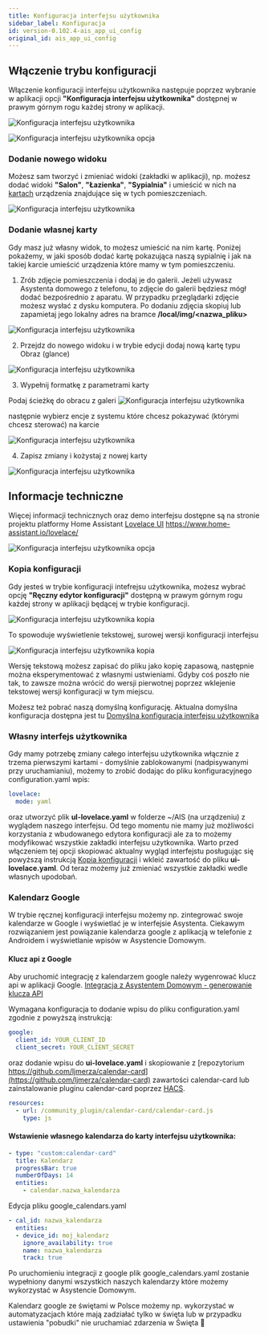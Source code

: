 ```yaml
---
title: Konfiguracja interfejsu użytkownika
sidebar_label: Konfiguracja
id: version-0.102.4-ais_app_ui_config
original_id: ais_app_ui_config
---
```


## Włączenie trybu konfiguracji
Włączenie konfiguracji interfejsu użytkownika następuje poprzez wybranie w aplikacji opcji **"Konfiguracja interfejsu użytkownika"** dostępnej w prawym górnym rogu każdej strony w aplikacji.

![Konfiguracja interfejsu użytkownika](/AIS-docs/img/en/frontend/lovelace-ui-conf1.png)


![Konfiguracja interfejsu użytkownika opcja](/AIS-docs/img/en/frontend/frontend-card-edit-1.png)



### Dodanie nowego widoku

Możesz sam tworzyć i zmieniać widoki (zakładki w aplikacji), np. możesz dodać widoki **"Salon"**, **"Łazienka"**, **"Sypialnia"** i umieścić w nich na [kartach](/AIS-docs/docs/en/ais_app_cards.html) urządzenia znajdujące się w tych pomieszczeniach.


![Konfiguracja interfejsu użytkownika](/AIS-docs/img/en/frontend/lovelace-ui-conf2.png)



### Dodanie własnej karty

Gdy masz już własny widok, to możesz umieścić na nim kartę. Poniżej pokażemy, w jaki sposób dodać kartę pokazująca naszą sypialnię i jak na takiej karcie umieścić urządzenia które mamy w tym pomieszczeniu.

1. Zrób zdjęcie pomieszczenia i dodaj je do galerii.
Jeżeli używasz Asystenta domowego z telefonu, to zdjęcie do galerii będziesz mógł dodać bezpośrednio z aparatu. W przypadku przeglądarki zdjęcie możesz wysłać z dysku komputera.
Po dodaniu zdjęcia skopiuj lub zapamietaj jego lokalny adres na bramce **/local/img/<nazwa_pliku>**


![Konfiguracja interfejsu użytkownika](/AIS-docs/img/en/frontend/galery_1.png)


2. Przejdz do nowego widoku i w trybie edycji dodaj nową kartę typu Obraz (glance)

![Konfiguracja interfejsu użytkownika](/AIS-docs/img/en/frontend/galery_2.png)


3. Wypełnij formatkę z parametrami karty

Podaj ścieżkę do obracu z galeri
![Konfiguracja interfejsu użytkownika](/AIS-docs/img/en/frontend/galery_4.png)

następnie wybierz encje z systemu które chcesz pokazywać (którymi chcesz sterować) na karcie

![Konfiguracja interfejsu użytkownika](/AIS-docs/img/en/frontend/galery_3.png)


4. Zapisz zmiany i kożystaj z nowej karty

![Konfiguracja interfejsu użytkownika](/AIS-docs/img/en/frontend/galery_5.png)



## Informacje techniczne
Więcej informacji technicznych oraz demo interfejsu dostępne są na stronie projektu platformy Home Assistant [Lovelace UI](https://www.home-assistant.io/lovelace/) https://www.home-assistant.io/lovelace/


![Konfiguracja interfejsu użytkownika opcja](/AIS-docs/img/en/frontend/frontend-cards-ui-config-on.png)

### Kopia konfiguracji

Gdy jesteś w trybie konfiguracji intefrejsu użytkownika, możesz wybrać opcję **"Ręczny edytor konfiguracji"** dostępną w prawym górnym rogu każdej strony w aplikacji będącej w trybie konfiguracji.

![Konfiguracja interfejsu użytkownika kopia](/AIS-docs/img/en/frontend/lovelace-ui-conf-raw.png)


To spowoduje wyświetlenie tekstowej, surowej wersji konfiguracji interfejsu

![Konfiguracja interfejsu użytkownika kopia](/AIS-docs/img/en/frontend/lovelace-ui-conf-raw-save.png)

Wersję tekstową możesz zapisać do pliku jako kopię zapasową, następnie można eksperymentować z własnymi ustwieniami. Gdyby coś poszło nie tak, to zawsze można wrócić do wersji pierwotnej poprzez wklejenie tekstowej wersji konfiguracji w tym miejscu.

Moźesz też pobrać naszą domyślną konfigurację.
Aktualna domyślna konfiguracja dostępna jest tu [Domyślna konfiguracja interfejsu użytkownika](https://raw.githubusercontent.com/sviete/AIS-utils/master/patches/scripts/lovelace) 


### Własny interfejs użytkownika

Gdy mamy potrzebę zmiany całego interfejsu użytkownika włącznie z trzema pierwszymi kartami - domyślnie zablokowanymi (nadpisywanymi przy uruchamianiu), możemy to zrobić dodając do pliku konfiguracyjnego configuration.yaml wpis:   

```yaml
lovelace: 
  mode: yaml
```

oraz utworzyć plik **ul-lovelace.yaml** w folderze ~/AIS (na urządzeniu) z wyglądem naszego interfejsu. Od tego momentu nie mamy już możliwości korzystania z wbudowanego edytora konfiguracji ale za to możemy modyfikować wszystkie zakładki interfejsu użytkownika.
Warto przed włączeniem tej opcji skopiować aktualny wygląd interfejstu posługując się powyższą instrukcją [Kopia konfiguracji](#kopia-konfiguracji) i wkleić zawartość do pliku **ui-lovelace.yaml**. Od teraz możemy już zmieniać wszystkie zakładki wedle własnych upodobań.


### Kalendarz Google

W trybie ręcznej konfiguracji interfejsu możemy np. zintegrować swoje kalendarze w Google i wyświetlać je w interfejsie Asystenta. Ciekawym rozwiązaniem jest powiązanie kalendarza google z aplikacją w telefonie z Androidem i wyświetlanie wpisów w Asystencie Domowym.

#### Klucz api z Google

Aby uruchomić integrację z kalendarzem google należy wygenrować klucz api w aplikacji Google.
[Integracja z Asystentem Domowym - generowanie klucza API](https://www.home-assistant.io/integrations/calendar.google/)

Wymagana konfiguracja to dodanie wpisu do pliku configuration.yaml zgodnie z powyższą instrukcją:

```yaml
google:
  client_id: YOUR_CLIENT_ID
  client_secret: YOUR_CLIENT_SECRET
```

oraz dodanie wpisu do **ui-lovelace.yaml** i skopiowanie z [repozytorium https://github.com/ljmerza/calendar-card](https://github.com/ljmerza/calendar-card) zawartości calendar-card lub zainstalowanie pluginu calendar-card poprzez [HACS](https://github.com/custom-components/hacs).

```yaml
resources:
  - url: /community_plugin/calendar-card/calendar-card.js
    type: js
```

#### Wstawienie własnego kalendarza do karty interfejsu użytkownika:

```yaml
- type: "custom:calendar-card"
  title: Kalendarz
  progressBar: true
  numberOfDays: 14
  entities:
    - calendar.nazwa_kalendarza
```

Edycja pliku google_calendars.yaml

```yaml
- cal_id: nazwa_kalendarza
  entities:
  - device_id: moj_kalendarz
    ignore_availability: true
    name: nazwa_kalendarza
    track: true
```
Po uruchomieniu integracji z google plik google_calendars.yaml zostanie wypełniony danymi wszystkich naszych kalendarzy które możemy wykorzystać w Asystencie Domowym.

Kalendarz google ze świętami w Polsce możemy np. wykorzystać w automatyzacjach które mają zadziałać tylko w święta lub w przypadku ustawienia "pobudki" nie uruchamiać zdarzenia w Święta 🥳

